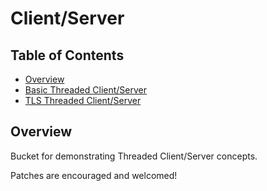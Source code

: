 # Client/Server

## Table of Contents
* [Overview](#overview)
* [Basic Threaded Client/Server](Basic/README.md)
* [TLS Threaded Client/Server](TLS/README.md)

## Overview
Bucket for demonstrating Threaded Client/Server concepts.

Patches are encouraged and welcomed!


